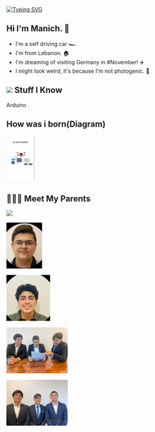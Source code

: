 [![Typing SVG](https://readme-typing-svg.herokuapp.com?font=Helvetica&color=1B1A17&size=30&center=true&vCenter=true&width=900&lines=Hello+Future+World!+🌎+🌎)](https://git.io/typing-svg)


<h2> Hi I'm Manich. &#129302; </h2>

- I'm a self driving car &#127950;&#65039;.
- I'm from Lebanon. &#127968;
- I'm dreaming of visiting Germany in #November! &#9992;&#65039;
- I might look weird, it's because I'm not photogenic. &#129322;



<h2><img src="https://media.giphy.com/media/VdoIFLsMIlwzfKD520/giphy.gif" height="20"> Stuff I Know</h2>                                                                                        

<p> Arduino </p>
<h2>How was i born(Diagram)</h2>
<p> <img src=https://github.com/manich-lb/manich-lb/blob/main/diagram.jpeg?raw=true" height="120" /></p>

<h2> &#128104;&#8205;&#128104;&#8205;&#128103; Meet My Parents </h2>                                                                                        


<p> <img src="https://drive.google.com/uc?id=1u_PsgLk52_ykXjgE_t9kH-fTfSxIwD98" height="120"></p>
<p> <img src="https://github.com/manich-lb/manich-lb/blob/main/boumalham.wro.jpeg?raw=true" height="120" /></p>
<p> <img src="https://github.com/manich-lb/manich-lb/blob/main/tommy.wro.jpeg?raw=true" height="120" /></p>
<p> <img src="https://github.com/manich-lb/manich-lb/blob/main/soura-hadame.jpeg?raw=true" height="120" /></p>
<p> <img src="https://github.com/manich-lb/manich-lb/blob/main/soura-tertib.jpeg?raw=true" height="120" /></p>
